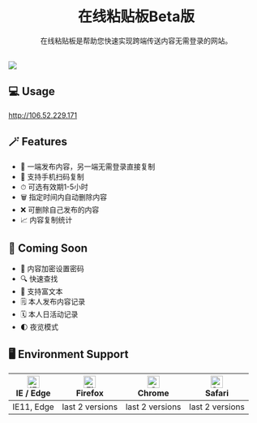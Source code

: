 
<h1 align="center">在线粘贴板Beta版</h1>

<div align="center">
  在线粘贴板是帮助您快速实现跨端传送内容无需登录的网站。
</div>

<br>

[![](http://106.52.229.171/static/imgs/1.jpg)](http://106.52.229.171)

## 💻 Usage

http://106.52.229.171


## 🪄 Features

- 🚀 一端发布内容，另一端无需登录直接复制
- 📱 支持手机扫码复制
- ⏱ 可选有效期1-5小时
- 🗑 指定时间内自动删除内容
- ❌ 可删除自己发布的内容
- 📈 内容复制统计


## 🎉 Coming Soon

- 🔐 内容加密设置密码
- 🔍 快速查找
- 💎 支持富文本
- 🗒 本人发布内容记录
- 🗓 本人日活动记录
- 🌓 夜览模式



## 🖥 Environment Support

| [<img src="https://raw.githubusercontent.com/alrra/browser-logos/master/src/edge/edge_48x48.png" alt="IE / Edge" width="24px" height="24px" />](http://godban.github.io/browsers-support-badges/)<br>IE / Edge | [<img src="https://raw.githubusercontent.com/alrra/browser-logos/master/src/firefox/firefox_48x48.png" alt="Firefox" width="24px" height="24px" />](http://godban.github.io/browsers-support-badges/)<br>Firefox | [<img src="https://raw.githubusercontent.com/alrra/browser-logos/master/src/chrome/chrome_48x48.png" alt="Chrome" width="24px" height="24px" />](http://godban.github.io/browsers-support-badges/)<br>Chrome | [<img src="https://raw.githubusercontent.com/alrra/browser-logos/master/src/safari/safari_48x48.png" alt="Safari" width="24px" height="24px" />](http://godban.github.io/browsers-support-badges/)<br>Safari 
| --- | --- | --- | --- | 
| IE11, Edge | last 2 versions | last 2 versions | last 2 versions |
